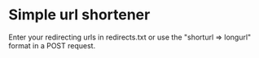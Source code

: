
Simple url shortener
====================

Enter your redirecting urls in redirects.txt or use the "shorturl => longurl" format in a POST request.

